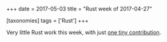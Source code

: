 +++
date = 2017-05-03
title = "Rust week of 2017-04-27"

[taxonomies]
tags = ['Rust']
+++

Very little Rust work this week, with just [one tiny contribution].

  [one tiny contribution]: https://github.com/andrew-d/interfaces-rs/pull/5
